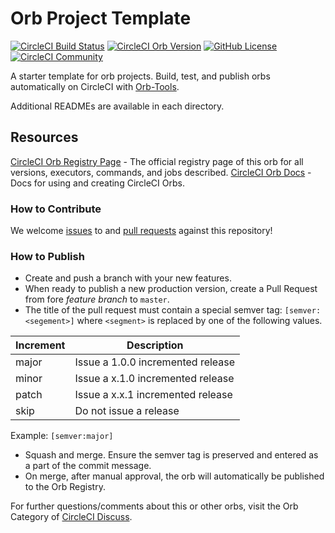 # Orb Project Template

[![CircleCI Build Status](https://circleci.com/gh/17sushmita/orb-test.svg?style=shield "CircleCI Build Status")](https://circleci.com/gh/17sushmita/orb-test) [![CircleCI Orb Version](https://img.shields.io/badge/endpoint.svg?url=https://badges.circleci.io/orb/sushmita/orb-test)](https://circleci.com/orbs/registry/orb/sushmita/orb-test) [![GitHub License](https://img.shields.io/badge/license-MIT-lightgrey.svg)](https://raw.githubusercontent.com/17sushmita/orb-test/master/LICENSE) [![CircleCI Community](https://img.shields.io/badge/community-CircleCI%20Discuss-343434.svg)](https://discuss.circleci.com/c/ecosystem/orbs)



A starter template for orb projects. Build, test, and publish orbs automatically on CircleCI with [Orb-Tools](https://circleci.com/orbs/registry/orb/circleci/orb-tools).

Additional READMEs are available in each directory.



## Resources

[CircleCI Orb Registry Page](https://circleci.com/orbs/registry/orb/sushmita/orb-test) - The official registry page of this orb for all versions, executors, commands, and jobs described.
[CircleCI Orb Docs](https://circleci.com/docs/2.0/orb-intro/#section=configuration) - Docs for using and creating CircleCI Orbs.

### How to Contribute

We welcome [issues](https://github.com/17sushmita/orb-test/issues) to and [pull requests](https://github.com/17sushmita/orb-test/pulls) against this repository!

### How to Publish
* Create and push a branch with your new features.
* When ready to publish a new production version, create a Pull Request from fore _feature branch_ to `master`.
* The title of the pull request must contain a special semver tag: `[semver:<segement>]` where `<segment>` is replaced by one of the following values.

| Increment | Description|
| ----------| -----------|
| major     | Issue a 1.0.0 incremented release|
| minor     | Issue a x.1.0 incremented release|
| patch     | Issue a x.x.1 incremented release|
| skip      | Do not issue a release|

Example: `[semver:major]`

* Squash and merge. Ensure the semver tag is preserved and entered as a part of the commit message.
* On merge, after manual approval, the orb will automatically be published to the Orb Registry.


For further questions/comments about this or other orbs, visit the Orb Category of [CircleCI Discuss](https://discuss.circleci.com/c/orbs).

